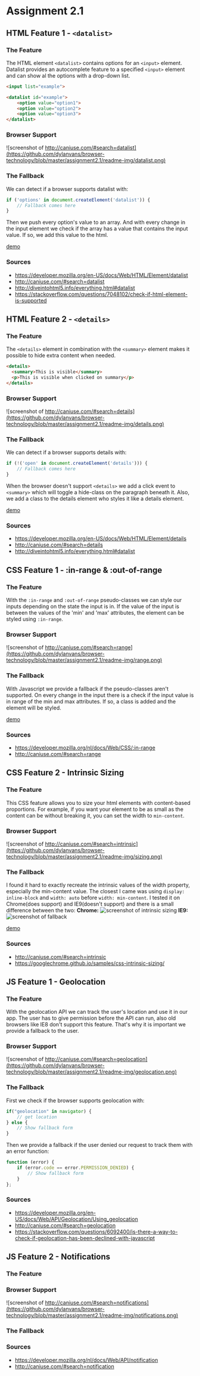 # Assignment 2.1

## HTML Feature 1 - `<datalist>`
### The Feature
The HTML element `<datalist>` contains options for an `<input>` element. Datalist provides an autocomplete feature to a specified `<input>` element and can show al the options with a drop-down list.

``` html
<input list="example">

<datalist id="example">
	<option value="option1">
	<option value="option2">
	<option value="option3"> 
</datalist>
```

### Browser Support
![screenshot of http://caniuse.com/#search=datalist](https://github.com/dylanvans/browser-technology/blob/master/assignment2.1/readme-img/datalist.png)

### The Fallback
We can detect if a browser supports datalist with: 
``` javascript
if ('options' in document.createElement('datalist')) {
    // Fallback comes here
}
```

Then we push every option's value to an array. And with every change in the input element we check if the array has a value that contains the input value. If so, we add this value to the html.

[demo](https://dylanvans.github.io/browser-technology/assignment2.1/html-feature-1.html)

### Sources
- https://developer.mozilla.org/en-US/docs/Web/HTML/Element/datalist
- http://caniuse.com/#search=datalist
- http://diveintohtml5.info/everything.html#datalist
- https://stackoverflow.com/questions/7048102/check-if-html-element-is-supported

## HTML Feature 2 - `<details>`
### The Feature
The `<details>` element in combination with the `<summary>` element makes it possible to hide extra content when needed.

``` html
<details>
  <summary>This is visible</summary>
  <p>This is visible when clicked on summary</p>
</details>
```

### Browser Support
![screenshot of http://caniuse.com/#search=details](https://github.com/dylanvans/browser-technology/blob/master/assignment2.1/readme-img/details.png)

### The Fallback
We can detect if a browser supports details with: 
``` javascript
if (!('open' in document.createElement('details'))) {
    // Fallback comes here
}
```

When the browser doesn't support `<details>` we add a click event to `<summary>` which will toggle a hide-class on the paragraph beneath it. Also, we add a class to the details element who styles it like a details element.

[demo](https://dylanvans.github.io/browser-technology/assignment2.1/html-feature-2.html)

### Sources
- https://developer.mozilla.org/en-US/docs/Web/HTML/Element/details
- http://caniuse.com/#search=details
- http://diveintohtml5.info/everything.html#datalist

## CSS Feature 1 - :in-range & :out-of-range
### The Feature
With the `:in-range` and `:out-of-range` pseudo-classes we can style our inputs depending on the state the input is in. If the value of the input is between the values of the 'min' and 'max' attributes, the element can be styled using `:in-range`.
### Browser Support
![screenshot of http://caniuse.com/#search=range](https://github.com/dylanvans/browser-technology/blob/master/assignment2.1/readme-img/range.png)

### The Fallback
With Javascript we provide a fallback if the pseudo-classes aren't supported. On every change in the input there is a check if the input value is in range of the min and max attributes. If so, a class is added and the element will be styled.

[demo](https://dylanvans.github.io/browser-technology/assignment2.1/css-feature-1.html)

### Sources
- https://developer.mozilla.org/nl/docs/Web/CSS/:in-range
- http://caniuse.com/#search=range

## CSS Feature 2 - Intrinsic Sizing
### The Feature
This CSS feature allows you to size your html elements with content-based proportions. For example, if you want your element to be as small as the content can be without breaking it, you can set the width to `min-content`.

### Browser Support
![screenshot of http://caniuse.com/#search=intrinsic](https://github.com/dylanvans/browser-technology/blob/master/assignment2.1/readme-img/sizing.png)

### The Fallback
I found it hard to exactly recreate the intrinsic values of the width property, especially the min-content value. The closest I came was using `display: inline-block` and `width: auto` before `width: min-content`. I tested it on Chrome(does support) and IE9(doesn't support) and there is a small difference between the two:
**Chrome:**
![screenshot of intrinsic sizing](https://github.com/dylanvans/browser-technology/blob/master/assignment2.1/readme-img/chrome-intrinsic.png)
**IE9:**
![screenshot of fallback](https://github.com/dylanvans/browser-technology/blob/master/assignment2.1/readme-img/ie9-intrinsic.png)

[demo](https://dylanvans.github.io/browser-technology/assignment2.1/css-feature-2.html)

### Sources
- http://caniuse.com/#search=intrinsic
- https://googlechrome.github.io/samples/css-intrinsic-sizing/

## JS Feature 1 - Geolocation
### The Feature
With the geolocation API we can track the user's location and use it in our app. The user has to give permission before the API can run, also old browsers like IE8 don't support this feature. That's why it is important we provide a fallback to the user.

### Browser Support
![screenshot of http://caniuse.com/#search=geolocation](https://github.com/dylanvans/browser-technology/blob/master/assignment2.1/readme-img/geolocation.png)

### The Fallback
First we check if the browser supports geolocation with:
``` javascript
if("geolocation" in navigator) {
	// get location
} else {
	// Show fallback form
}
```

Then we provide a fallback if the user denied our request to track them with an error function:
``` javascript
function (error) { 
	if (error.code == error.PERMISSION_DENIED) {
		// Show fallback form
	}
};
```

### Sources
- https://developer.mozilla.org/en-US/docs/Web/API/Geolocation/Using_geolocation
- http://caniuse.com/#search=geolocation
- https://stackoverflow.com/questions/6092400/is-there-a-way-to-check-if-geolocation-has-been-declined-with-javascript

## JS Feature 2 - Notifications
### The Feature

### Browser Support
![screenshot of http://caniuse.com/#search=notifications](https://github.com/dylanvans/browser-technology/blob/master/assignment2.1/readme-img/notifications.png)

### The Fallback

### Sources
- https://developer.mozilla.org/nl/docs/Web/API/notification
- http://caniuse.com/#search=notification